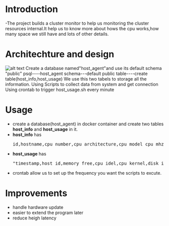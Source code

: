 # Introduction
-The project builds a cluster monitor to help us monitoring the cluster resources internal.It help us to know more about hows the cpu works,how many space we still have and lots of other details.


# Architechture and design
![alt text](/Users/keshang_xpk/desktop/project-architecture.png "Cluster diagram ")
Create a database named"host_agent"and use its default schema "public"
psql----host_agent
schema---default public
table----create table(host_info,host_usage)
We use this two tabels to storage all the information.
Using Scripts to collect data from system and get connection
Using crontab  to trigger host_usage.sh every minute

# Usage
- create a database(host_agent) in docker container and create two tables **host_info** and **host_usage** in it.
- **host_info** has <pre>id,hostname,cpu_number,cpu_architecture,cpu_model_cpu_mhz,L2-cache,timestamp</pre>
- **host_usage** has <pre>"timestamp,host_id,memory_free,cpu_idel,cpu_kernel,disk_io,disk_available</pre>
- crontab allow us to set up the frequency you want the scripts to excute.

# Improvements
- handle hardware update
- easier to extend the program later
- reduce heigh latency

